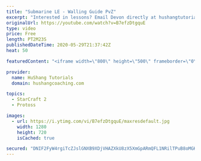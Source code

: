 ```yaml
---
title: "Submarine LE - Walling Guide PvZ"
excerpt: "Interested in lessons? Email Devon directly at hushangtutorials@outlook.com ------------------------------------------------------------------------------------------------------- Want to support HuShang Tutorials directly? Patreon is a website where you can contribute a monthly donation that will help"
originalUrl: https://youtube.com/watch?v=B7efzDtgquE
type: video
price: Free
length: PT2M23S
publishedDateTime: 2020-05-29T21:37:42Z
heat: 50

featuredContent: "<iframe width=\"800\" height=\"500\" frameborder=\"0\" src=\"https://www.youtube.com/embed/B7efzDtgquE\" allow=\"accelerometer; autoplay; encrypted-media; gyroscope; picture-in-picture\" allowfullscreen></iframe>"

provider:
  name: HuShang Tutorials
  domain: hushangcoaching.com

topics:
  - StarCraft 2
  - Protoss

images:
  - url: https://i.ytimg.com/vi/B7efzDtgquE/maxresdefault.jpg
    width: 1280
    height: 720
    isCached: true

secured: "DNIF2FyW4rgiTcZJslGNXB9XDjVHAZXkU8zX5XmGpARmQFL1NRilTPuB8oMGKE2ALiDqMz+5PlIIEJx+4o+I2aR1ALrx0+zT1MCXSf6C7BvA/mbC9S7UQmZ6tamCAKtWvbBrcBqk41ty1CV1wpNsLhVq4SXQiySzFjdBecv7oPIBPmtrigQjwO94hP+dIAu165jkQivPYMsuAB+WI+b4bbucGeA9nY91xrMqlnQzw+bgHV3Z2FN3Lx0rxF17RZyWy0o4jS+i5AFiRMnyBIEBoFBXIomHUele3HWSFYANRHmuJ6wbJ/i9LWHk2UeVkcFFmMCHx2sU+bVBePgoshG7EWoDGJhjkCv1GuhtSeAY71s0jr7qnavBdlcRCZUVVtNcEDqQeGEF5nvjuQ4T2LmFocDhZfHLXOB91hGTojwC/io=;9baEjb/b0n3OtKPdsFTk4Q=="
---
```


